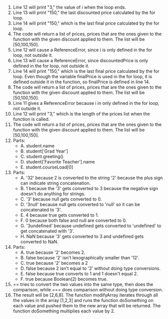 1. Line 12 will print "3," the value of i when the loop ends.
2. Line 13 will print "150," the last discounted price calculated by the for loop.
3. Line 14 will print "150," which is the last final price calculated by the for loop.
4. The code will return a list of prices, prices that are the ones given to the function with the given discount applied to them. The list will be [50,100,150].
5. Line 12 will cause a ReferenceError, since i is only defined in the for loop, not outside it.
6. Line 13 will cause a ReferenceError, since discountedPrice is only defined in the for loop, not outside it.
7. Line 14 will print "150," which is the last final price calculated by the for loop. Even though the variable finalPrice is used in the for loop, it is defined outside it in the function, so finalPrice is defined in line 14.
8. The code will return a list of prices, prices that are the ones given to the function with the given discount applied to them. The list will be [50,100,150].
9. Line 11 gives a ReferenceError because i in only defined in the for loop, not outside it.
10. Line 12 will print "3," which is the length of the prices list when the function is called.
11. The code will return a list of prices, prices that are the ones given to the function with the given discount applied to them. The list will be [50,100,150].
12. Parts:
    - A. student.name
    - B. student['Grad Year']
    - C. student.greeting()
    - D. student['Favorite Teacher'].name
    - E. student.courseLoad[0]
13. Parts:
    - A. '32' because 2 is converted to the string '2' because the plus sign can indicate string concatenation.
    - B. 1 because the '3' gets converted to 3 because the negative sign doesn't do anything for strings.
    - C. '3' because null gets converted to 0.
    - D. '3null' because null gets converted to 'null' so it can be concatenated to '3'.
    - E. 4 because true gets converted to 1.
    - F. 0 because both false and null are converted to 0.
    - G. '3undefined' because undefined gets converted to 'undefined' to get concatenated with '3'.
    - H. NaN because '3' gets converted to 3 and undefined gets converted to NaN.
14. Parts:
    - A. true because '2' becomes 2.
    - B. false because '2' isn't lexographically smaller than '12'.
    - C. true because '2' becomes a 2
    - D. false because 2 isn't equal to '2' without doing type conversions.
    - E. false because true converts to 1 and 1 doesn't equal 2.
    - F. true because Boolean(2) becomes true.
 15. == tries to convert the two values into the same type, then does the comparison, while === does comparison without doing type conversion.
 17. The result will be [2,6,8]. The function modifyArray iterates through all the values in the array [1,2,3] and runs the function doSomething on each value and pushed them to the new array that will be returned. The function doSomething multiplies each value by 2.
